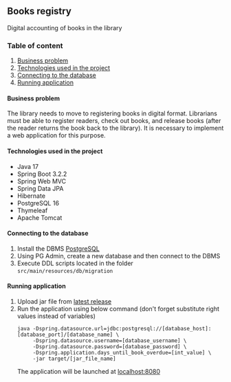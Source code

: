 ## Books registry

Digital accounting of books in the library

### Table of content

1. [Business problem](#business-problem)
2. [Technologies used in the project](#technologies-used-in-the-project)
3. [Connecting to the database](#connecting-to-the-database)
4. [Running application](#running-application)

#### Business problem

The library needs to move to registering books in digital format. Librarians must be able to register readers, 
check out books, and release books (after the reader returns the book back to the library). 
It is necessary to implement a web application for this purpose.

#### Technologies used in the project

- Java 17
- Spring Boot 3.2.2
- Spring Web MVC
- Spring Data JPA
- Hibernate
- PostgreSQL 16
- Thymeleaf
- Apache Tomcat

#### Connecting to the database

1. Install the DBMS [PostgreSQL](https://www.postgresql.org/download/)
2. Using PG Admin, create a new database and then connect to the DBMS
3. Execute DDL scripts located in the folder `src/main/resources/db/migration`

#### Running application

1. Upload jar file from [latest release](https://github.com/saneci/book-library/releases/latest)
2. Run the application using below command (don't forget substitute right values instead of variables)
    ```shell
    java -Dspring.datasource.url=jdbc:postgresql://[database_host]:[database_port]/[database_name] \ 
	     -Dspring.datasource.username=[database_username] \
	     -Dspring.datasource.password=[database_password] \
	     -Dspring.application.days_until_book_overdue=[int_value] \
	     -jar target/[jar_file_name]
    ```
   The application will be launched at [localhost:8080](http://localhost:8080)
